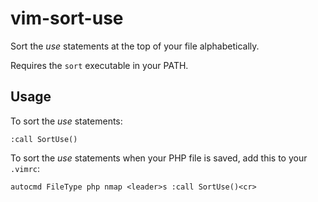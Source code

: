 # vim-sort-use

Sort the _use_ statements at the top of your file alphabetically.

Requires the `sort` executable in your PATH.

## Usage

To sort the _use_ statements:
```
:call SortUse()
```

To sort the _use_ statements when your PHP file is saved, add this to your
`.vimrc`:

```
autocmd FileType php nmap <leader>s :call SortUse()<cr>
```
